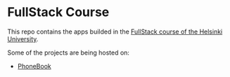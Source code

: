 # FullStack Course

This repo contains the apps builded in the 
[FullStack course of the Helsinki University](https://fullstackopen.com/en/).

Some of the projects are being hosted on:
    
* [PhoneBook](https://phonebook-xcv4.onrender.com)

